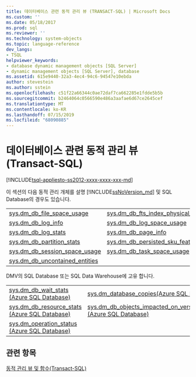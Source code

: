 ```yaml
---
title: 데이터베이스 관련 동적 관리 뷰 (TRANSACT-SQL) | Microsoft Docs
ms.custom: ''
ms.date: 05/18/2017
ms.prod: sql
ms.reviewer: ''
ms.technology: system-objects
ms.topic: language-reference
dev_langs:
- TSQL
helpviewer_keywords:
- database dynamic management objects [SQL Server]
- dynamic management objects [SQL Server], database
ms.assetid: 615e9440-32a3-4ec4-94c6-94547e10ebda
author: stevestein
ms.author: sstein
ms.openlocfilehash: c51f22a66344c0ae72daf7ca662285e1fdde5b5b
ms.sourcegitcommit: b2464064c0566590e486a3aafae6d67ce2645cef
ms.translationtype: MT
ms.contentlocale: ko-KR
ms.lasthandoff: 07/15/2019
ms.locfileid: "68090885"
---
```

# <a name="database-related-dynamic-management-views-transact-sql"></a>데이터베이스 관련 동적 관리 뷰(Transact-SQL)
[!INCLUDE[tsql-appliesto-ss2012-xxxx-xxxx-xxx-md](../../includes/tsql-appliesto-ss2012-xxxx-xxxx-xxx-md.md)]

  이 섹션의 다음 동적 관리 개체를 설명 [!INCLUDE[ssNoVersion_md](../../includes/ssnoversion-md.md)] 및 SQL Database의 경우도 있습니다.  
  
|||  
|-|-|  
|[sys.dm_db_file_space_usage](../../relational-databases/system-dynamic-management-views/sys-dm-db-file-space-usage-transact-sql.md)|[sys.dm_db_fts_index_physical_stats](../../relational-databases/system-dynamic-management-views/sys-dm-db-fts-index-physical-stats-transact-sql.md)|  
|[sys.dm_db_log_info](../../relational-databases/system-dynamic-management-views/sys-dm-db-log-info-transact-sql.md) |[sys.dm_db_log_space_usage](../../relational-databases/system-dynamic-management-views/sys-dm-db-log-space-usage-transact-sql.md) |  
|[sys.dm_db_log_stats](../../relational-databases/system-dynamic-management-views/sys-dm-db-log-stats-transact-sql.md)|[sys.dm_db_page_info](../../relational-databases/system-dynamic-management-views/sys-dm-db-page-info-transact-sql.md)|
|[sys.dm_db_partition_stats](../../relational-databases/system-dynamic-management-views/sys-dm-db-partition-stats-transact-sql.md)|[sys.dm_db_persisted_sku_features](../../relational-databases/system-dynamic-management-views/sys-dm-db-persisted-sku-features-transact-sql.md)|
|[sys.dm_db_session_space_usage](../../relational-databases/system-dynamic-management-views/sys-dm-db-session-space-usage-transact-sql.md)|[sys.dm_db_task_space_usage](../../relational-databases/system-dynamic-management-views/sys-dm-db-task-space-usage-transact-sql.md)|
|[sys.dm_db_uncontained_entities](../../relational-databases/system-dynamic-management-views/sys-dm-db-uncontained-entities-transact-sql.md)||


DMV의 SQL Database 또는 SQL Data Warehouse에 고유 합니다.   

| | | 
|-|-|  
|[sys.dm_db_wait_stats &#40;Azure SQL Database&#41;](../../relational-databases/system-dynamic-management-views/sys-dm-db-wait-stats-azure-sql-database.md)|[sys.dm_database_copies&#40;Azure SQL Database&#41;](../../relational-databases/system-dynamic-management-views/sys-dm-database-copies-azure-sql-database.md)|  
|[sys.dm_db_resource_stats &#40;Azure SQL Database&#41;](../../relational-databases/system-dynamic-management-views/sys-dm-db-resource-stats-azure-sql-database.md)|[sys.dm_db_objects_impacted_on_version_change &#40;Azure SQL Database&#41;](../../relational-databases/system-dynamic-management-views/sys-dm-db-objects-impacted-on-version-change-azure-sql-database.md)|  
|[sys.dm_operation_status &#40;Azure SQL Database&#41;](../../relational-databases/system-dynamic-management-views/sys-dm-operation-status-azure-sql-database.md) | |
  
## <a name="see-also"></a>관련 항목  
 [동적 관리 뷰 및 함수&#40;Transact-SQL&#41;](~/relational-databases/system-dynamic-management-views/system-dynamic-management-views.md)  
   
  

